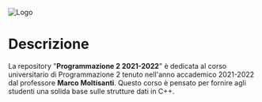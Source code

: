 ![Logo](https://images.squarespace-cdn.com/content/v1/60056c48dfad4a3649200fc0/1613294634908-3HTA3TR74HYYSNEIZSIJ/UniCT-Logo.jpg?format=1000w)


# Descrizione
La repository "**Programmazione 2 2021-2022**" è dedicata al corso universitario di Programmazione 2 tenuto nell'anno accademico 2021-2022 dal professore **Marco Moltisanti**. 
Questo corso è pensato per fornire agli studenti una solida base sulle strutture dati in C++.
